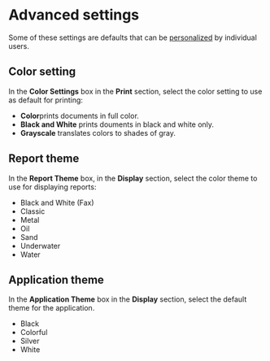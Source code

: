 # Advanced settings

Some of these settings are defaults that can be [personalized](../../../users/navigate-view-modify-and-control/personalize-your-genus-desktop.md) by individual users.

## Color setting

In the **Color Settings** box in the **Print** section, select the color setting to use as default for printing:

*   **Color**prints documents in full color.
*   **Black and White** prints douments in black and white only.
*   **Grayscale** translates colors to shades of gray.

## Report theme

In the **Report Theme** box, in the **Display** section, select the color theme to use for displaying reports:

*   Black and White (Fax)
*   Classic
*   Metal
*   Oil
*   Sand
*   Underwater
*   Water

## Application theme

In the **Application Theme** box in the **Display** section, select the default theme for the application.

*   Black
*   Colorful
*   Silver
*   White
